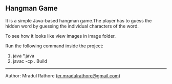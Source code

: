 **Hangman Game**
---               
It is a simple Java-based hangman game.The player has to guess the hidden word by guessing the individual characters of the word.

To see how it looks like view images in image folder.


Run the following command inside the project:
1. java *.java
2. javac -cp . Build


---
Author: Mradul Rathore (er.mradulrathore@gmail.com)

